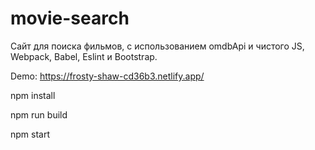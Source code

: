 # movie-search

Cайт для поиска фильмов, с использованием omdbApi и чистого JS, Webpack, Babel, Eslint и Bootstrap.

Demo: https://frosty-shaw-cd36b3.netlify.app/

npm install

npm run build

npm start
